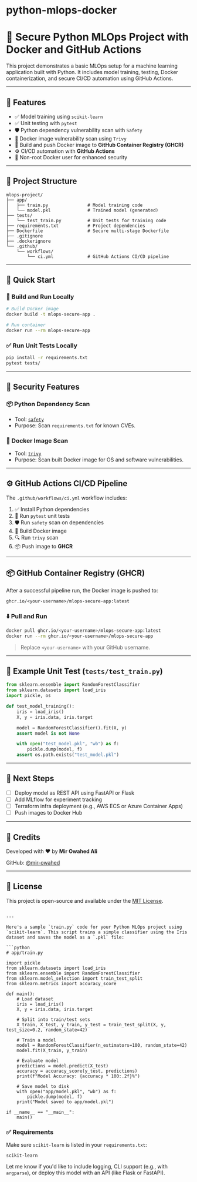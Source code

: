 # python-mlops-docker

# 🧠 Secure Python MLOps Project with Docker and GitHub Actions

This project demonstrates a basic MLOps setup for a machine learning application built with Python. It includes model training, testing, Docker containerization, and secure CI/CD automation using GitHub Actions.

---

## 📌 Features

- ✅ Model training using `scikit-learn`
- ✅ Unit testing with `pytest`
- 🛡️ Python dependency vulnerability scan with `Safety`
- 🐳 Docker image vulnerability scan using `Trivy`
- 🔐 Build and push Docker image to **GitHub Container Registry (GHCR)**
- ⚙️ CI/CD automation with **GitHub Actions**
- 👤 Non-root Docker user for enhanced security

---

## 📁 Project Structure

```
mlops-project/
├── app/
│   ├── train.py               # Model training code
│   └── model.pkl              # Trained model (generated)
├── tests/
│   └── test_train.py          # Unit tests for training code
├── requirements.txt           # Project dependencies
├── Dockerfile                 # Secure multi-stage Dockerfile
├── .gitignore
├── .dockerignore
└── .github/
    └── workflows/
        └── ci.yml             # GitHub Actions CI/CD pipeline
```

---

## 🚀 Quick Start

### 🔧 Build and Run Locally

```bash
# Build Docker image
docker build -t mlops-secure-app .

# Run container
docker run --rm mlops-secure-app
```

### ✅ Run Unit Tests Locally

```bash
pip install -r requirements.txt
pytest tests/
```

---

## 🔐 Security Features

### 📦 Python Dependency Scan

- Tool: [`safety`](https://github.com/pyupio/safety)
- Purpose: Scan `requirements.txt` for known CVEs.

### 🐳 Docker Image Scan

- Tool: [`trivy`](https://github.com/aquasecurity/trivy)
- Purpose: Scan built Docker image for OS and software vulnerabilities.

---

## ⚙️ GitHub Actions CI/CD Pipeline

The `.github/workflows/ci.yml` workflow includes:

1. ✅ Install Python dependencies
2. 🧪 Run `pytest` unit tests
3. 🛡️ Run `safety` scan on dependencies
4. 🐳 Build Docker image
5. 🔍 Run `trivy` scan
6. 📦 Push image to **GHCR**

---

## 📦 GitHub Container Registry (GHCR)

After a successful pipeline run, the Docker image is pushed to:

```
ghcr.io/<your-username>/mlops-secure-app:latest
```

### ⬇️ Pull and Run

```bash
docker pull ghcr.io/<your-username>/mlops-secure-app:latest
docker run --rm ghcr.io/<your-username>/mlops-secure-app
```

> Replace `<your-username>` with your GitHub username.

---

## 🧪 Example Unit Test (`tests/test_train.py`)

```python
from sklearn.ensemble import RandomForestClassifier
from sklearn.datasets import load_iris
import pickle, os

def test_model_training():
    iris = load_iris()
    X, y = iris.data, iris.target

    model = RandomForestClassifier().fit(X, y)
    assert model is not None

    with open("test_model.pkl", "wb") as f:
        pickle.dump(model, f)
    assert os.path.exists("test_model.pkl")
```

---

## 📌 Next Steps

- [ ] Deploy model as REST API using FastAPI or Flask
- [ ] Add MLflow for experiment tracking
- [ ] Terraform infra deployment (e.g., AWS ECS or Azure Container Apps)
- [ ] Push images to Docker Hub

---

## 🙌 Credits

Developed with ❤️ by **Mir Owahed Ali**

GitHub: [@mir-owahed](https://github.com/mir-owahed)

---

## 🧷 License

This project is open-source and available under the [MIT License](LICENSE).
```

---

Here's a sample `train.py` code for your Python MLOps project using `scikit-learn`. This script trains a simple classifier using the Iris dataset and saves the model as a `.pkl` file:

```python
# app/train.py

import pickle
from sklearn.datasets import load_iris
from sklearn.ensemble import RandomForestClassifier
from sklearn.model_selection import train_test_split
from sklearn.metrics import accuracy_score

def main():
    # Load dataset
    iris = load_iris()
    X, y = iris.data, iris.target

    # Split into train/test sets
    X_train, X_test, y_train, y_test = train_test_split(X, y, test_size=0.2, random_state=42)

    # Train a model
    model = RandomForestClassifier(n_estimators=100, random_state=42)
    model.fit(X_train, y_train)

    # Evaluate model
    predictions = model.predict(X_test)
    accuracy = accuracy_score(y_test, predictions)
    print(f"Model Accuracy: {accuracy * 100:.2f}%")

    # Save model to disk
    with open("app/model.pkl", "wb") as f:
        pickle.dump(model, f)
    print("Model saved to app/model.pkl")

if __name__ == "__main__":
    main()
```

### ✅ Requirements
Make sure `scikit-learn` is listed in your `requirements.txt`:
```
scikit-learn
```

Let me know if you'd like to include logging, CLI support (e.g., with `argparse`), or deploy this model with an API (like Flask or FastAPI).
